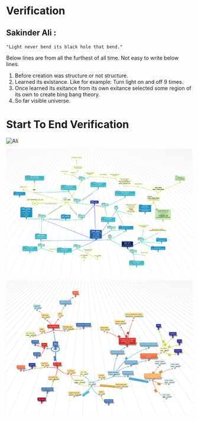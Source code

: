 # Verification

## Sakinder Ali :       
    "Light never bend its black hole that bend."

Below lines are from all the furthest of all time. Not easy to write below lines.


1. Before creation was structure or not structure.
2. Learned its existance. Like for example: Turn light on and off 9 times.
3. Once learned its exitance from its own exitance selected some region of its own to create bing bang theory.
4. So far visible universe.


# Start To End Verification

![Ali](https://github.com/zakinder/Verification/blob/main/Verification.png "Ali")

![Ali](https://github.com/zakinder/Verification/blob/main/rev3.png "Ali")

![Ali](https://github.com/zakinder/Verification/blob/main/uvm_top.png "Ali")
